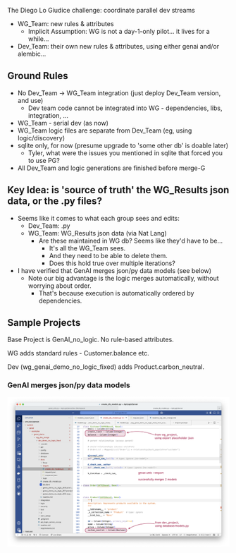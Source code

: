 The Diego Lo Giudice challenge: coordinate parallel dev streams
* WG_Team: new rules & attributes
    * Implicit Assumption: WG is not a day-1-only pilot... it lives for a while...
* Dev_Team: their own new rules & attributes, using either genai and/or alembic...

## Ground Rules
* No Dev_Team -> WG_Team integration (just deploy Dev_Team version, and use)
    * Dev team code cannot be integrated into WG - dependencies, libs, integration, ...
* WG_Team - serial dev (as now)
* WG_Team logic files are separate from Dev_Team (eg, using logic/discovery)
* sqlite only, for now (presume upgrade to 'some other db' is doable later)
    * Tyler, what were the issues you mentioned in sqlite that forced you to use PG?
* All Dev_Team and logic generations are finished before merge-G

## Key Idea: is 'source of truth' the WG_Results json data, or the .py files?
* Seems like it comes to what each group sees and edits:
    * Dev_Team: .py 
    * WG_Team: WG_Results json data (via Nat Lang) 
        * Are these maintained in WG db?  Seems like they'd have to be...
            * It's all the WG_Team sees.
            * And they need to be able to delete them.
            * Does this hold true over multiple iterations?
* I have verified that GenAI merges json/py data models (see below)
    * Note our big advantage is the logic merges automatically, without worrying about order.
        * That's because execution is automatically ordered by dependencies.

## Sample Projects
Base Project is GenAI_no_logic.  No rule-based attributes.

WG adds standard rules - Customer.balance etc.

Dev (wg_genai_demo_no_logic_fixed) adds Product.carbon_neutral.

### GenAI merges json/py data models 
![successfully merged](./merged%20models.png)
